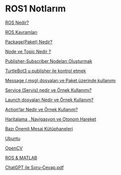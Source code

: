 # ROS1 Notlarım

[ROS Nedir?](ROS/ROS_Nedir.md)

[ROS Kavramları](ROS/ROS_Kavramlari.md)

[Package(Paket) Nedir?](ROS/Package(Paket)_Nedir.md)

[Node ve Topic Nedir ?](ROS/Node_ve_Topic_Nedir.md)

[Publisher-Subscriber Nodeları Oluşturmak](ROS/Publisher_Subscriber_Nodelari_Olusturmak.md)

[TurtleBot3 u publisher ile kontrol etmek](ROS/TurtleBot3_Publisher_ile_kontrol_etmek.md)

[Message (.msg) dosyaları ve Paket üzerinde kullanımı](ROS/Message_(msg)_dosyalari_ve_Paket_Uzerinde_Kullanimi.md)

[Service (Servis) nedir ve Örnek Kullanımı?](ROS/Service_(Servis)Nedir_ve_Ornek_Kullanimi.md)

[Launch dosyaları Nedir ve Örnek Kullanım?](ROS/Launch_dosyalari_Nedir_ve_Ornek_Kullanim.md)

[Action’lar Nedir ve Örnek Kullanım?](ROS/Action’lar%20Nedir%20ve%20Örnek%20Kullanımı.md)

[Haritalama , Navigasyon ve Otonom Hareket](ROS/Haritalama_Navigasyon_ve_OtonomHareket.md)

[Bazı Önemli Mesaj Kütüphaneleri](ROS/Bazi_Onemli_Mesaj_Kutuphaneleri.md)

[Ubuntu](ROS/Ubuntu.md)

[OpenCV](ROS/OpenCV.md)

[ROS & MATLAB](ROS/ROS_MATLAB.md)

[ChatGPT ile Soru-Cevap.pdf](ROS/chatgpt_ile_soru_cevap.pdf)
